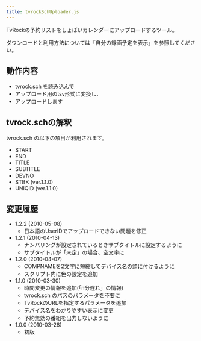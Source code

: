 ```yaml
---
title: tvrockSchUploader.js
---
```


TvRockの予約リストをしょぼいカレンダーにアップロードするツール。

ダウンロードと利用方法については「自分の録画予定を表示」を参照してください。



## 動作内容

-   tvrock.sch を読み込んで
-   アップロード用のtsv形式に変換し、
-   アップロードします



## tvrock.schの解釈

tvrock.sch の以下の項目が利用されます。

-   START
-   END
-   TITLE
-   SUBTITLE
-   DEVNO
-   STBK (ver.1.1.0)
-   UNIQID (ver.1.1.0)



## 変更履歴

-   1.2.2 (2010-05-08)
    -   日本語のUserIDでアップロードできない問題を修正
-   1.2.1 (2010-04-13)
    -   ナンバリングが設定されているときサブタイトルに設定するように
    -   サブタイトルが「未定」の場合、空文字に
-   1.2.0 (2010-04-07)
    -   COMPNAMEを2文字に短縮してデバイス名の頭に付けるように
    -   スクリプト内に色の設定を追加
-   1.1.0 (2010-03-30)
    -   時間変更の情報を追加(「n分遅れ」の情報)
    -   tvrock.sch のパスのパラメータを不要に
    -   TvRockのURLを指定するパラメータを追加
    -   デバイス名をわかりやすい表示に変更
    -   予約無効の番組を出力しないように
-   1.0.0 (2010-03-28)
    -   初版

